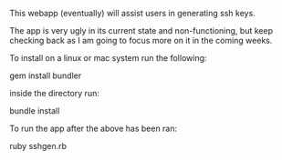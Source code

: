 This webapp (eventually) will assist users in generating ssh keys.

The app is very ugly in its current state and non-functioning, but keep checking back as I am going to focus more on it in the coming weeks.

To install on a linux or mac system run the following:

gem install bundler

inside the directory run:

bundle install

To run the app after the above has been ran:

ruby sshgen.rb

